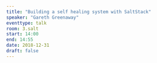 ```yaml
---
title: "Building a self healing system with SaltStack"
speaker: "Gareth Greenaway"
eventtype: talk
room: 3.salt
start: 14:00
end: 14:55
date: 2018-12-31
draft: false
---
```

